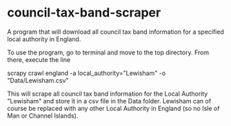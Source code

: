 # council-tax-band-scraper
A program that will download all council tax band information for a specified local authority in England.

To use the program, go to terminal and move to the top directory. From there, execute the line

scrapy crawl england -a local_authority="Lewisham" -o  "Data/Lewisham.csv"

This will scrape all council tax band information for the Local Authority "Lewisham" and store it in a csv file in the Data folder. Lewisham can of course be replaced with any other Local Authority in England (so no Isle of Man or Channel Islands). 
